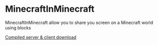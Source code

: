 # MinecraftInMinecraft
MinecraftInMinecraft allow you to share you screen on a Minecraft world using blocks

[Compiled server & client download](https://github.com/Redstonneur1256/MinecraftInMinecraft/releases)

